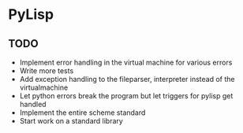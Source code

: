 # PyLisp

## TODO
* Implement error handling in the virtual machine for various errors
* Write more tests
* Add exception handling to the fileparser, interpreter instead of the virtualmachine
* Let python errors break the program but let triggers for pylisp get handled
* Implement the entire scheme standard
* Start work on a standard library
